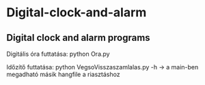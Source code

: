 # Digital-clock-and-alarm
Digital clock and alarm programs
--------------------------------
Digitális óra futtatása: python Ora.py

Időzítő futtatása: python VegsoVisszaszamlalas.py -h
-> a main-ben megadható másik hangfile a riasztáshoz
